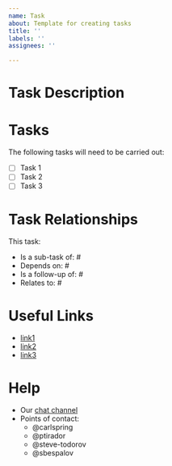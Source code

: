 ```yaml
---
name: Task
about: Template for creating tasks
title: ''
labels: ''
assignees: ''

---
```


# Task Description


# Tasks

The following tasks will need to be carried out:
* [ ] Task 1
* [ ] Task 2
* [ ] Task 3

# Task Relationships

This task:
* Is a sub-task of: #
* Depends on: #
* Is a follow-up of: #
* Relates to: #

# Useful Links

* [link1]()
* [link2]()
* [link3]()

# Help

* Our [chat channel](https://chat.carlspring.org/channel/s3fs-nio-community)
* Points of contact:
  * @carlspring
  * @ptirador
  * @steve-todorov
  * @sbespalov
